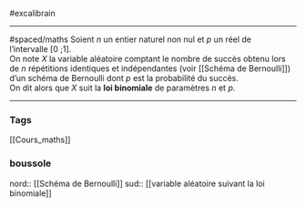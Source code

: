 
#excalibrain
___
#spaced/maths 
Soient $n$ un entier naturel non nul et $p$ un réel de l’intervalle [0 ;1].  
On note $X$ la variable aléatoire comptant le nombre de succès obtenu lors de $n$ répétitions identiques et indépendantes (voir [[Schéma de Bernoulli]]) d’un schéma de Bernoulli dont $p$ est la probabilité du succès.  
On dit alors que $X$ suit la **loi binomiale** de paramètres $n$ et $p$.

---
### Tags
[[Cours_maths]] 
### boussole
nord:: [[Schéma de Bernoulli]]
sud:: [[variable aléatoire suivant la loi binomiale]]